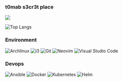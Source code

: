 ### t0mab s3cr3t place

<picture>
<source
  srcset="https://github-readme-stats.vercel.app/api?username=t0mab&show_icons=true&theme=dark"
  media="(prefers-color-scheme: dark)"
/>
<source
  srcset="https://github-readme-stats.vercel.app/api?username=t0mab&show_icons=true"
  media="(prefers-color-scheme: light), (prefers-color-scheme: no-preference)"
/>
<img src="https://github-readme-stats.vercel.app/api?username=t0mab&show_icons=true" />
</picture>

![Top Langs](https://github-readme-stats.vercel.app/api/top-langs/?username=t0mab&layout=compact&theme=vision-friendly-dark)

### Environment

![Archlinux](https://img.shields.io/badge/Archlinux-D70A53?style=for-the-badge&logo=archlinux&logoColor=white)
![i3](https://img.shields.io/static/v1?style=for-the-badge&message=I3&color=4A86CF&logo=i3wm&logoColor=FFFFFF&label=)
![Git](https://img.shields.io/static/v1?style=for-the-badge&message=Git&color=F05032&logo=Git&logoColor=FFFFFF&label=)
![Neovim](https://img.shields.io/badge/NeoVim-%2357A143.svg?&style=for-the-badge&logo=neovim&logoColor=white)
![Visual Studio Code](https://img.shields.io/badge/Visual%20Studio%20Code-0078d7.svg?style=for-the-badge&logo=visual-studio-code&logoColor=white)

### Devops

![Ansible](https://img.shields.io/static/v1?style=for-the-badge&message=Ansible&color=2496ED&logo=Ansible&logoColor=FFFFFF&label=)
![Docker](https://img.shields.io/static/v1?style=for-the-badge&message=Docker&color=2496ED&logo=Docker&logoColor=FFFFFF&label=)
![Kubernetes](https://img.shields.io/static/v1?style=for-the-badge&message=Kubernetes&color=2496ED&logo=Kubernetes&logoColor=FFFFFF&label=)
![Helm](https://img.shields.io/static/v1?style=for-the-badge&message=Helm&color=2496ED&logo=Helm&logoColor=FFFFFF&label=)

<!--
**t0mab/t0mab** is a ✨ _special_ ✨ repository because its `README.md` (this file) appears on your GitHub profile.

Here are some ideas to get you started:

- 🔭 I’m currently working on ...
- 🌱 I’m currently learning ...
- 👯 I’m looking to collaborate on ...
- 🤔 I’m looking for help with ...
- 💬 Ask me about ...
- 📫 How to reach me: ...
- 😄 Pronouns: ...
- ⚡ Fun fact: ...
-->
